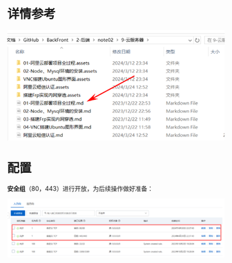 # 详情参考

![image-20240430223543126](0-%E8%B4%AD%E4%B9%B0%E4%BA%91%E6%9C%8D%E5%8A%A1%E5%99%A8.assets/image-20240430223543126.png)

# 配置

**安全组**（80，443）进行开放，为后续操作做好准备：

![image-20240430223818155](0-%E8%B4%AD%E4%B9%B0%E4%BA%91%E6%9C%8D%E5%8A%A1%E5%99%A8.assets/image-20240430223818155.png)